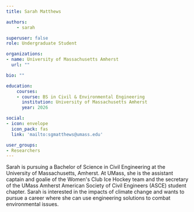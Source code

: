 ```yaml
---
title: Sarah Matthews

authors:
    - sarah

superuser: false
role: Undergraduate Student

organizations:
- name: University of Massachusetts Amherst
  url: ""

bio: ""

education:
    courses:
    - course: BS in Civil & Environmental Engineering
      institution: University of Massachusetts Amherst
      year: 2026

social:
- icon: envelope
  icon_pack: fas
  link: 'mailto:sgmatthews@umass.edu'

user_groups:
- Researchers
---
```


Sarah is pursuing a Bachelor of Science in Civil Engineering at the University of Massachusetts, Amherst. At UMass, she is the assistant
captain and goalie of the Women's Club Ice Hockey team and the secretary of the UMass Amherst American Society of Civil Engineers
(ASCE) student chapter. Sarah is interested in the impacts of climate change and wants to pursue a career where she can use engineering
solutions to combat environmental issues.
